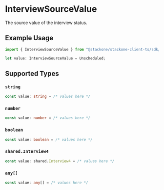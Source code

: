 # InterviewSourceValue

The source value of the interview status.

## Example Usage

```typescript
import { InterviewSourceValue } from "@stackone/stackone-client-ts/sdk/models/shared";

let value: InterviewSourceValue = Unscheduled;
```

## Supported Types

### `string`

```typescript
const value: string = /* values here */
```

### `number`

```typescript
const value: number = /* values here */
```

### `boolean`

```typescript
const value: boolean = /* values here */
```

### `shared.Interview4`

```typescript
const value: shared.Interview4 = /* values here */
```

### `any[]`

```typescript
const value: any[] = /* values here */
```

